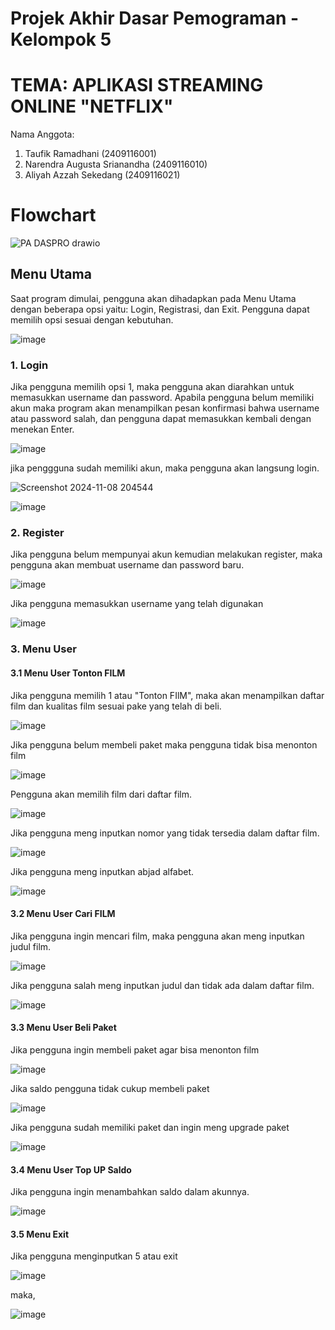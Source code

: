 # Projek Akhir Dasar Pemograman - Kelompok 5

# TEMA: APLIKASI STREAMING ONLINE "NETFLIX"

Nama Anggota:
1. Taufik Ramadhani (2409116001)
2. Narendra Augusta Srianandha (2409116010)
3. Aliyah Azzah Sekedang (2409116021)

# Flowchart
![PA DASPRO drawio](https://github.com/user-attachments/assets/91609d67-b70d-4c45-9003-b0e278822aa7)


## Menu Utama

Saat program dimulai, pengguna akan dihadapkan pada Menu Utama dengan beberapa opsi yaitu: Login, Registrasi, dan Exit. Pengguna dapat memilih opsi sesuai dengan kebutuhan.

![image](https://github.com/user-attachments/assets/c2f6e4ee-f71a-422f-a0e5-cf1e0dfe89dc)

### 1. Login
   Jika pengguna memilih opsi 1, maka pengguna akan diarahkan untuk memasukkan username dan password. Apabila pengguna belum memiliki akun maka program akan menampilkan pesan konfirmasi bahwa username atau password salah, dan pengguna dapat memasukkan kembali dengan menekan Enter.

   ![image](https://github.com/user-attachments/assets/f5c1977d-c7c6-4fb0-9384-8d1ea13220bc)

   jika penggguna sudah memiliki akun, maka pengguna akan langsung login.
   
   ![Screenshot 2024-11-08 204544](https://github.com/user-attachments/assets/9b2184aa-2f60-481e-82c1-190a038a4b8a)
   
   ![image](https://github.com/user-attachments/assets/d80dc3b1-e2a4-4db0-a519-9d869e4ab599)


### 2. Register
   Jika pengguna belum mempunyai akun kemudian melakukan register, maka pengguna akan membuat username dan password baru.

   ![image](https://github.com/user-attachments/assets/08a2135e-5e38-45e9-852f-f343b9f9beef)

   Jika pengguna memasukkan username yang telah digunakan 

   ![image](https://github.com/user-attachments/assets/82fedd40-3914-4d18-ae27-e0407d90c4f3)


### 3. Menu User
#### 3.1 Menu User Tonton FILM
   Jika pengguna memilih 1 atau "Tonton FIlM", maka akan menampilkan daftar film dan kualitas film sesuai pake yang telah di beli.

   ![image](https://github.com/user-attachments/assets/2319dd2d-908b-4746-bd66-6342f0a9b31c)

   Jika pengguna belum membeli paket maka pengguna tidak bisa menonton film

   ![image](https://github.com/user-attachments/assets/5e28896f-8be8-4a3d-8fc6-6a0251f1afd7)


   Pengguna akan memilih film dari daftar film.

   ![image](https://github.com/user-attachments/assets/4cf0fdbb-b250-4b75-b16a-34f1609c6199)

   Jika pengguna meng inputkan nomor yang tidak tersedia dalam daftar film.

   ![image](https://github.com/user-attachments/assets/863bc6bb-6ee0-40fa-b93b-a6e7062ef750)

   Jika pengguna meng inputkan abjad alfabet.

   ![image](https://github.com/user-attachments/assets/66b05e56-cbc3-47ea-8128-aa1cfe76a66c)

#### 3.2 Menu User Cari FILM
   Jika pengguna ingin mencari film, maka pengguna akan meng inputkan judul film.

   ![image](https://github.com/user-attachments/assets/f5777e3c-5b47-4995-af3a-de8ea0b71993)

   Jika pengguna salah meng inputkan judul dan tidak ada dalam daftar film.

   ![image](https://github.com/user-attachments/assets/acaadd9e-302e-4997-9aab-01961272656f)

#### 3.3 Menu User Beli Paket
   Jika pengguna ingin membeli paket agar bisa menonton film
   
   ![image](https://github.com/user-attachments/assets/3078c008-17be-4481-afb7-75437b6ad359)

   Jika saldo pengguna tidak cukup membeli paket

   ![image](https://github.com/user-attachments/assets/9d2080f9-b06b-488b-a8d8-b78de42d3256)

   Jika pengguna sudah memiliki paket dan ingin meng upgrade paket

   ![image](https://github.com/user-attachments/assets/7ed861b0-3052-41cf-95ca-5b19121c8f8a)

   

#### 3.4 Menu User Top UP Saldo
   Jika pengguna ingin menambahkan saldo dalam akunnya.

   ![image](https://github.com/user-attachments/assets/5f0a9f7d-f42d-4091-951f-60208fad9ebc)

#### 3.5 Menu Exit
   Jika pengguna menginputkan 5 atau exit

   ![image](https://github.com/user-attachments/assets/7c4c7250-cb99-46b8-9b2e-bec96a9794fa)

   maka,

   ![image](https://github.com/user-attachments/assets/4b8921bd-0f8c-4c3b-b91b-b41d29faa31f)












